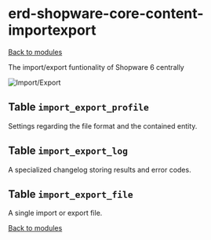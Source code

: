 # erd-shopware-core-content-importexport

[Back to modules](../10-modules.md)

The import/export funtionality of Shopware 6 centrally

![Import/Export](https://github.com/elkmod/shopware-dx/tree/0c4bd450b25734a607955d03e7f7a908abf1a386/Resources/current/60-references-internals/10-core/10-erd/dist/erd-shopware-core-content-importexport.png)

## Table `import_export_profile`

Settings regarding the file format and the contained entity.

## Table `import_export_log`

A specialized changelog storing results and error codes.

## Table `import_export_file`

A single import or export file.

[Back to modules](../10-modules.md)

